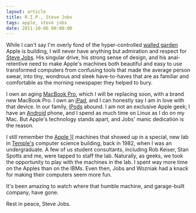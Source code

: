 ```yaml
---
layout: article
title: R.I.P., Steve Jobs
tags: apple, steve jobs
date: 2011-10-06 00:00:00
---
```


While I can't say I'm overly fond of the hyper-controlled [walled garden][]
Apple is building, I will never have anything but admiration and respect
for [Steve Jobs][]. His singular drive, his strong sense of design, and his
anal-retentive need to make Apple's machines both beautiful and easy to use
transformed computers from confusing tools that made the average person
swear, into tiny, wondrous and sleek have-to-haves that are as familiar and
comfortable as the morning newspaper they helped to bury.

I own an aging [MacBook Pro][], which I will be replacing soon, with a
brand new MacBook Pro. I own an [iPad][], and I can honestly say I am in
love with that device. In our family, [iPods][] abound. I am not an
exclusive Apple geek; I have an [Android][] phone, and I spend as much
time on Linux as I do on my Mac. But Apple's technology stands apart, and
Jobs' manic dedication is the reason.

I still remember the [Apple \]\[][apple-2] machines that showed up in a
special, new lab in [Temple's][temple] computer science building, back in
1982, when I was an undergraduate. A few of us student consultants,
including Rob Keiser, Stan Spotts and me, were tapped to staff the lab.
Naturally, as geeks, we took the opportunity to play with the machines in
the lab. I spent way more time on the Apples than on the IBMs. Even then,
Jobs and Wozniak had a knack for making their computers seem more fun.

It's been amazing to watch where that humble machine, and garage-built
company, have gone.

Rest in peace, Steve Jobs.

[MacBook Pro]: http://www.apple.com/macbookpro/
[Android]: http://www.android.com/
[Linux]: http://en.wikipedia.org/wiki/Linux
[iPad]: http://www.apple.com/ipad/
[iPods]: http://www.apple.com/ipod/
[apple-2]: http://en.wikipedia.org/wiki/Apple_II_series
[temple]: http://www.temple.edu/
[walled garden]: http://en.wikipedia.org/wiki/Walled_garden_(technology)
[Steve Jobs]: http://en.wikipedia.org/wiki/Steve_Jobs
